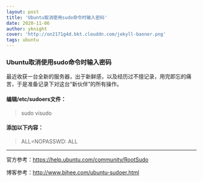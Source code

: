 ```yaml
---
layout: post
title: 'Ubuntu取消使用sudo命令时输入密码'
date: 2020-11-06
author: yknight
cover: 'http://on2171g4d.bkt.clouddn.com/jekyll-banner.png'
tags: ubuntu
---
```


### Ubuntu取消使用sudo命令时输入密码

最近收获一台全新的服务器，出于新鲜感，以及经历过不擅记录，用完即忘的痛苦，于是准备记录下对这台“新伙伴”的所有操作。



#### 编辑/etc/sudoers文件：

> sudo visudo



#### 添加以下内容：

> <username> ALL=NOPASSWD: ALL







------

官方参考：https://help.ubuntu.com/community/RootSudo

博客参考：http://www.bjhee.com/ubuntu-sudoer.html 